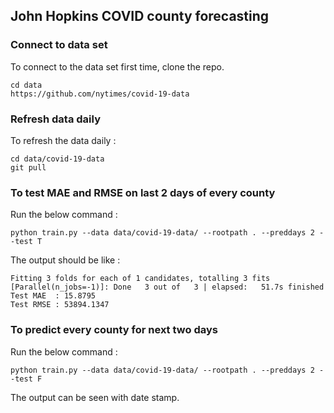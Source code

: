 ## John Hopkins COVID county forecasting

### Connect to data set

To connect to the data set first time, clone the repo.   
```
cd data
https://github.com/nytimes/covid-19-data
```

### Refresh data daily
To refresh the data daily :   

```
cd data/covid-19-data
git pull
```

### To test MAE and RMSE on last 2 days of every county

Run the below command :  
```
python train.py --data data/covid-19-data/ --rootpath . --preddays 2 --test T
```

The output should be like :  
```
Fitting 3 folds for each of 1 candidates, totalling 3 fits
[Parallel(n_jobs=-1)]: Done   3 out of   3 | elapsed:   51.7s finished
Test MAE  : 15.8795
Test RMSE : 53894.1347
```

### To predict every county for next two days

Run the below command :  
```
python train.py --data data/covid-19-data/ --rootpath . --preddays 2 --test F
```
The output can be seen with date stamp.